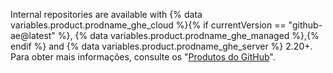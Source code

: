 Internal repositories are available with {% data variables.product.prodname_ghe_cloud %}{% if currentVersion == "github-ae@latest" %}, {% data variables.product.prodname_ghe_managed %},{% endif %} and {% data variables.product.prodname_ghe_server %} 2.20+. Para obter mais informações, consulte os "<a href="/articles/githubs-products" class="dotcom-only">Produtos do GitHub</a>".
